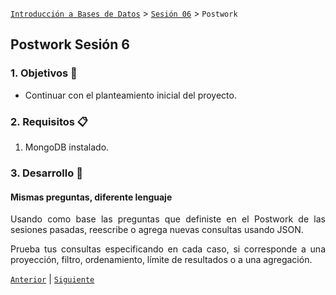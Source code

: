 [`Introducción a Bases de Datos`](../../Readme.md) > [`Sesión 06`](../Readme.md) > `Postwork`

## Postwork Sesión 6

<div style="text-align: justify;">

### 1. Objetivos :dart: 

- Continuar con el planteamiento inicial del proyecto.

### 2. Requisitos :clipboard:

1. MongoDB instalado.

### 3. Desarrollo :rocket:

#### Mismas preguntas, diferente lenguaje

Usando como base las preguntas que definiste en el Postwork de las sesiones pasadas, reescribe o agrega nuevas consultas usando JSON. 

Prueba tus consultas especificando en cada caso, si corresponde a una proyección, filtro, ordenamiento, límite de resultados o a una agregación.

[`Anterior`](../Readme.md#4-postwork-memo) | [`Siguiente`](../Readme.md#4-postwork-memo)
